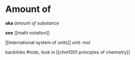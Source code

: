 # Amount of

**aka** _amount of substance_

**see** [[math notation]]

[[international system of units]] unit: $\text{mol}$

backlinks #todo, look in [[chm1301 principles of chemistry]]
